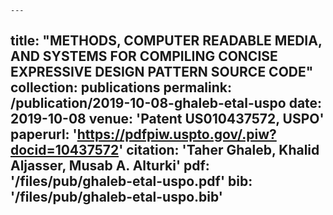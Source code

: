 	---
title: "METHODS, COMPUTER READABLE MEDIA, AND SYSTEMS FOR COMPILING CONCISE EXPRESSIVE DESIGN PATTERN SOURCE CODE"
collection: publications
permalink: /publication/2019-10-08-ghaleb-etal-uspo
date: 2019-10-08
venue: 'Patent US010437572, USPO'
paperurl: 'https://pdfpiw.uspto.gov/.piw?docid=10437572'
citation: 'Taher Ghaleb, Khalid Aljasser, Musab A. Alturki'
pdf: '/files/pub/ghaleb-etal-uspo.pdf'
bib: '/files/pub/ghaleb-etal-uspo.bib'
---

